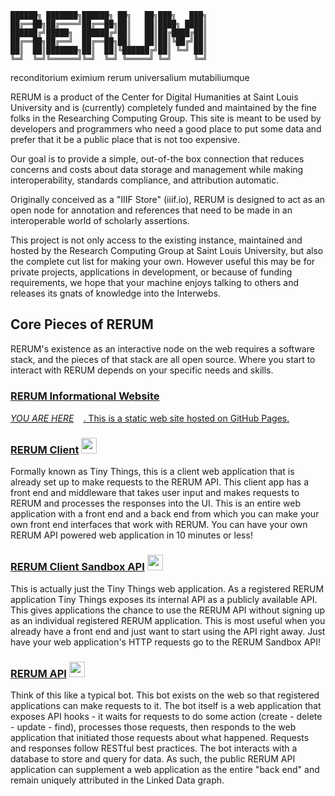 ```
██████╗ ███████╗██████╗ ██╗   ██╗███╗   ███╗
██╔══██╗██╔════╝██╔══██╗██║   ██║████╗ ████║
██████╔╝█████╗  ██████╔╝██║   ██║██╔████╔██║
██╔══██╗██╔══╝  ██╔══██╗██║   ██║██║╚██╔╝██║
██║  ██║███████╗██║  ██║╚██████╔╝██║ ╚═╝ ██║
╚═╝  ╚═╝╚══════╝╚═╝  ╚═╝ ╚═════╝ ╚═╝     ╚═╝
```
reconditorium eximium rerum universalium mutabiliumque

RERUM is a product of the Center for Digital Humanities at Saint Louis
        University and is (currently) completely funded and maintained by the
        fine folks in the Researching Computing Group. This site is meant to be used by
        developers and programmers who need a good place to put some data and
        prefer that it be a public place that is not too expensive.
        
Our goal is to provide a simple, out-of-the box connection that reduces
        concerns and costs about data storage and management while making
        interoperability, standards compliance, and attribution automatic.
        
Originally conceived as a "IIIF Store" (iiif.io), RERUM is designed to act as an
open node for annotation and references that need to be made in an interoperable
world of scholarly assertions.

This project is not only access to the existing instance, maintained and hosted by
the Research Computing Group at Saint Louis University, but
also the complete cut list for making your own. However useful this may be for private
projects, applications in development, or because of funding requirements, we
hope that your machine enjoys talking to others and releases its gnats of
knowledge into the Interwebs.

## Core Pieces of RERUM
RERUM's existence as an interactive node on the web requires a software stack, and the pieces of that stack are all open source.
Where you start to interact with RERUM depends on your specific needs and skills.

### [RERUM Informational Website](https://rerum.io) <a href='https://github.com/CenterForDigitalHumanities/rerum'>
_YOU ARE HERE_<img height="15" src="https://github.githubassets.com/images/modules/logos_page/GitHub-Mark.png"/>.  This is a static web site hosted on GitHub Pages.

### [RERUM Client](https://tiny.rerum.io) <a href='https://github.com/CenterForDigitalHumanities/TinyNode'> <img height="25" src="https://github.githubassets.com/images/modules/logos_page/GitHub-Mark.png"/></a>
Formally known as Tiny Things, this is a client web application that is already set up to make requests to the RERUM API.  This client app has a front end and middleware that takes user input and makes requests to RERUM and processes the responses into the UI.  This is an entire web application with a front end and a back end from which you can make your own front end interfaces that work with RERUM.  You can have your own RERUM API powered web application in 10 minutes or less!

### [RERUM Client Sandbox API](https://store.rerum.io/v1/API.html#tldr-i-just-want-to-use-it) <a href='https://github.com/CenterForDigitalHumanities/TinyNode'> <img height="25" src="https://github.githubassets.com/images/modules/logos_page/GitHub-Mark.png"/></a>
This is actually just the Tiny Things web application.  As a registered RERUM application Tiny Things exposes its internal API as a publicly available API.  This gives applications the chance to use the RERUM API without signing up as an individual registered RERUM application.  This is most useful when you already have a front end and just want to start using the API right away.  Just have your web application's HTTP requests go to the RERUM Sandbox API!

### [RERUM API](https://store.rerum.io/v1/) <a href='https://github.com/CenterForDigitalHumanities/rerum_server_nodejs'> <img height="25" src="https://github.githubassets.com/images/modules/logos_page/GitHub-Mark.png"/></a>
Think of this like a typical bot.  This bot exists on the web so that registered applications can make requests to it.  The bot itself is a web application that exposes API hooks - it waits for requests to do some action (create - delete - update - find), processes those requests, then responds to the web application that initiated those requests about what happened.  Requests and responses follow RESTful best practices.  The bot interacts with a database to store and query for data.  As such, the public RERUM API application can supplement a web application as the entire "back end" and remain uniquely attributed in the Linked Data graph.  
   
